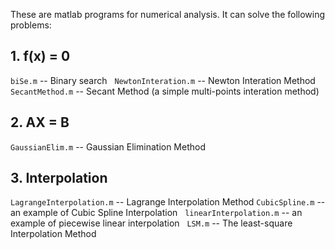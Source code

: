   These are matlab programs for numerical analysis. 
  It can solve the following problems: 

## 1. f(x) = 0 
  `biSe.m`                            -- Binary search  
  `NewtonInteration.m`                -- Newton Interation Method 
  `SecantMethod.m`                    -- Secant Method (a simple multi-points interation method)

## 2. AX = B  
  `GaussianElim.m`                    -- Gaussian Elimination Method 

## 3. Interpolation  
  `LagrangeInterpolation.m`           -- Lagrange Interpolation Method 
  `CubicSpline.m`                     -- an example of Cubic Spline Interpolation  
  `linearInterpolation.m`             -- an example of piecewise linear interpolation  
  `LSM.m`                             -- The least-square Interpolation Method 

